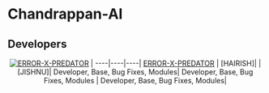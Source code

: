# Chandrappan-AI

## Developers
<div align="center">

[![ERROR-X-PREDATOR](https://github.com/Alinshan.png?size=200)](https://github.com/Alinshan) | 
----|----|----|
[ERROR-X-PREDATOR](https://github.com/Alinshan) | [HAIRISH]| | [JISHNU]|
Developer, Base, Bug Fixes, Modules| Developer, Base, Bug Fixes, Modules | Developer, Base, Bug Fixes, Modules|
  </div>
